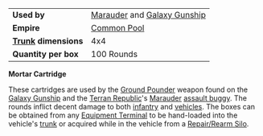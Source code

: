|                                                 |                                                                                         |
| ----------------------------------------------- | --------------------------------------------------------------------------------------- |
| **Used by**                                     | [Marauder](../vehicles/Marauder.md) and [Galaxy Gunship](../vehicles/Galaxy_Gunship.md) |
| **Empire**                                      | [Common Pool](../terminology/Common_Pool.md)                                            |
| **[Trunk](../terminology/Trunk.md) dimensions** | 4x4                                                                                     |
| **Quantity per box**                            | 100 Rounds                                                                              |

**Mortar Cartridge**

These cartridges are used by the
[Ground Pounder](../terminology/Ground_Pounder.md) weapon found on the
[Galaxy Gunship](../vehicles/Galaxy_Gunship.md) and the
[Terran Republic](../factions/Terran_Republic.md)'s
[Marauder](../vehicles/Marauder.md)
[assault buggy](<../certifications/Assault_Buggy_(Certification).md>). The
rounds inflict decent damage to both [infantry](../terminology/Infantry.md) and
[vehicles](../vehicles/index.md). The boxes can be obtained from any
[Equipment Terminal](../items/Equipment_Terminal.md) to be hand-loaded into the
vehicle's [trunk](../terminology/Trunk.md) or acquired while in the vehicle from
a [Repair/Rearm Silo](../items/Repair_Rearm_Silo.md).
